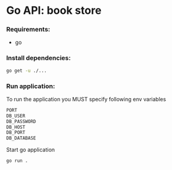 # Go API: book store

### Requirements:
- go

### Install dependencies:
```bash
go get -u ./...
```

### Run application:
To run the application you MUST specify following env variables
```bash
PORT
DB_USER
DB_PASSWORD
DB_HOST
DB_PORT
DB_DATABASE
```

Start go application
```bash
go run .
```
